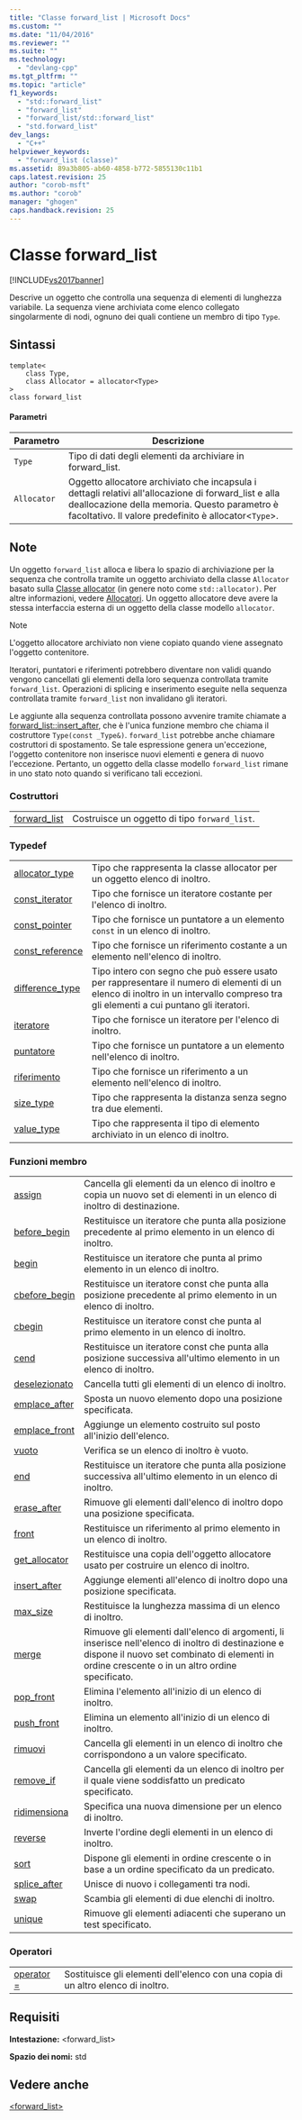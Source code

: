 ```yaml
---
title: "Classe forward_list | Microsoft Docs"
ms.custom: ""
ms.date: "11/04/2016"
ms.reviewer: ""
ms.suite: ""
ms.technology: 
  - "devlang-cpp"
ms.tgt_pltfrm: ""
ms.topic: "article"
f1_keywords: 
  - "std::forward_list"
  - "forward_list"
  - "forward_list/std::forward_list"
  - "std.forward_list"
dev_langs: 
  - "C++"
helpviewer_keywords: 
  - "forward_list (classe)"
ms.assetid: 89a3b805-ab60-4858-b772-5855130c11b1
caps.latest.revision: 25
author: "corob-msft"
ms.author: "corob"
manager: "ghogen"
caps.handback.revision: 25
---
```

# Classe forward_list
[!INCLUDE[vs2017banner](../assembler/inline/includes/vs2017banner.md)]

Descrive un oggetto che controlla una sequenza di elementi di lunghezza variabile.  La sequenza viene archiviata come elenco collegato singolarmente di nodi, ognuno dei quali contiene un membro di tipo `Type`.  
  
## Sintassi  
  
```  
template<  
    class Type,   
    class Allocator = allocator<Type>   
>  
class forward_list   
```  
  
#### Parametri  
  
|Parametro|Descrizione|  
|---------------|-----------------|  
|`Type`|Tipo di dati degli elementi da archiviare in forward\_list.|  
|`Allocator`|Oggetto allocatore archiviato che incapsula i dettagli relativi all'allocazione di forward\_list e alla deallocazione della memoria.  Questo parametro è facoltativo.  Il valore predefinito è allocator\<`Type`\>.|  
  
## Note  
 Un oggetto `forward_list` alloca e libera lo spazio di archiviazione per la sequenza che controlla tramite un oggetto archiviato della classe `Allocator` basato sulla [Classe allocator](../standard-library/allocator-class.md) \(in genere noto come `std::allocator)`.  Per altre informazioni, vedere [Allocatori](../standard-library/allocators.md).  Un oggetto allocatore deve avere la stessa interfaccia esterna di un oggetto della classe modello `allocator`.  
  
> [!NOTE]
>  L'oggetto allocatore archiviato non viene copiato quando viene assegnato l'oggetto contenitore.  
  
 Iteratori, puntatori e riferimenti potrebbero diventare non validi quando vengono cancellati gli elementi della loro sequenza controllata tramite `forward_list`.  Operazioni di splicing e inserimento eseguite nella sequenza controllata tramite `forward_list` non invalidano gli iteratori.  
  
 Le aggiunte alla sequenza controllata possono avvenire tramite chiamate a [forward\_list::insert\_after](../Topic/forward_list::insert_after.md), che è l'unica funzione membro che chiama il costruttore `Type(const _Type&)`.  `forward_list` potrebbe anche chiamare costruttori di spostamento.  Se tale espressione genera un'eccezione, l'oggetto contenitore non inserisce nuovi elementi e genera di nuovo l'eccezione.  Pertanto, un oggetto della classe modello `forward_list` rimane in uno stato noto quando si verificano tali eccezioni.  
  
### Costruttori  
  
|||  
|-|-|  
|[forward\_list](../Topic/forward_list::forward_list.md)|Costruisce un oggetto di tipo `forward_list`.|  
  
### Typedef  
  
|||  
|-|-|  
|[allocator\_type](../Topic/forward_list::allocator_type.md)|Tipo che rappresenta la classe allocator per un oggetto elenco di inoltro.|  
|[const\_iterator](../Topic/forward_list::const_iterator.md)|Tipo che fornisce un iteratore costante per l'elenco di inoltro.|  
|[const\_pointer](../Topic/forward_list::const_pointer.md)|Tipo che fornisce un puntatore a un elemento `const` in un elenco di inoltro.|  
|[const\_reference](../Topic/forward_list::const_reference.md)|Tipo che fornisce un riferimento costante a un elemento nell'elenco di inoltro.|  
|[difference\_type](../Topic/forward_list::difference_type.md)|Tipo intero con segno che può essere usato per rappresentare il numero di elementi di un elenco di inoltro in un intervallo compreso tra gli elementi a cui puntano gli iteratori.|  
|[iteratore](../Topic/forward_list::iterator.md)|Tipo che fornisce un iteratore per l'elenco di inoltro.|  
|[puntatore](../Topic/forward_list::pointer.md)|Tipo che fornisce un puntatore a un elemento nell'elenco di inoltro.|  
|[riferimento](../Topic/forward_list::reference.md)|Tipo che fornisce un riferimento a un elemento nell'elenco di inoltro.|  
|[size\_type](../Topic/forward_list::size_type.md)|Tipo che rappresenta la distanza senza segno tra due elementi.|  
|[value\_type](../Topic/forward_list::value_type.md)|Tipo che rappresenta il tipo di elemento archiviato in un elenco di inoltro.|  
  
### Funzioni membro  
  
|||  
|-|-|  
|[assign](../Topic/forward_list::assign.md)|Cancella gli elementi da un elenco di inoltro e copia un nuovo set di elementi in un elenco di inoltro di destinazione.|  
|[before\_begin](../Topic/forward_list::before_begin.md)|Restituisce un iteratore che punta alla posizione precedente al primo elemento in un elenco di inoltro.|  
|[begin](../Topic/forward_list::begin.md)|Restituisce un iteratore che punta al primo elemento in un elenco di inoltro.|  
|[cbefore\_begin](../Topic/forward_list::cbefore_begin.md)|Restituisce un iteratore const che punta alla posizione precedente al primo elemento in un elenco di inoltro.|  
|[cbegin](../Topic/forward_list::cbegin.md)|Restituisce un iteratore const che punta al primo elemento in un elenco di inoltro.|  
|[cend](../Topic/forward_list::cend.md)|Restituisce un iteratore const che punta alla posizione successiva all'ultimo elemento in un elenco di inoltro.|  
|[deselezionato](../Topic/forward_list::clear.md)|Cancella tutti gli elementi di un elenco di inoltro.|  
|[emplace\_after](../Topic/forward_list::emplace_after.md)|Sposta un nuovo elemento dopo una posizione specificata.|  
|[emplace\_front](../Topic/forward_list::emplace_front.md)|Aggiunge un elemento costruito sul posto all'inizio dell'elenco.|  
|[vuoto](../Topic/forward_list::empty.md)|Verifica se un elenco di inoltro è vuoto.|  
|[end](../Topic/forward_list::end.md)|Restituisce un iteratore che punta alla posizione successiva all'ultimo elemento in un elenco di inoltro.|  
|[erase\_after](../Topic/forward_list::erase_after.md)|Rimuove gli elementi dall'elenco di inoltro dopo una posizione specificata.|  
|[front](../Topic/forward_list::front.md)|Restituisce un riferimento al primo elemento in un elenco di inoltro.|  
|[get\_allocator](../Topic/forward_list::get_allocator.md)|Restituisce una copia dell'oggetto allocatore usato per costruire un elenco di inoltro.|  
|[insert\_after](../Topic/forward_list::insert_after.md)|Aggiunge elementi all'elenco di inoltro dopo una posizione specificata.|  
|[max\_size](../Topic/forward_list::max_size.md)|Restituisce la lunghezza massima di un elenco di inoltro.|  
|[merge](../Topic/forward_list::merge.md)|Rimuove gli elementi dall'elenco di argomenti, li inserisce nell'elenco di inoltro di destinazione e dispone il nuovo set combinato di elementi in ordine crescente o in un altro ordine specificato.|  
|[pop\_front](../Topic/forward_list::pop_front.md)|Elimina l'elemento all'inizio di un elenco di inoltro.|  
|[push\_front](../Topic/forward_list::push_front.md)|Elimina un elemento all'inizio di un elenco di inoltro.|  
|[rimuovi](../Topic/forward_list::remove.md)|Cancella gli elementi in un elenco di inoltro che corrispondono a un valore specificato.|  
|[remove\_if](../Topic/forward_list::remove_if.md)|Cancella gli elementi da un elenco di inoltro per il quale viene soddisfatto un predicato specificato.|  
|[ridimensiona](../Topic/forward_list::resize.md)|Specifica una nuova dimensione per un elenco di inoltro.|  
|[reverse](../Topic/forward_list::reverse.md)|Inverte l'ordine degli elementi in un elenco di inoltro.|  
|[sort](../Topic/forward_list::sort.md)|Dispone gli elementi in ordine crescente o in base a un ordine specificato da un predicato.|  
|[splice\_after](../Topic/forward_list::splice_after.md)|Unisce di nuovo i collegamenti tra nodi.|  
|[swap](../Topic/forward_list::swap.md)|Scambia gli elementi di due elenchi di inoltro.|  
|[unique](../Topic/forward_list::unique.md)|Rimuove gli elementi adiacenti che superano un test specificato.|  
  
### Operatori  
  
|||  
|-|-|  
|[operator \=](../Topic/forward_list::operator=.md)|Sostituisce gli elementi dell'elenco con una copia di un altro elenco di inoltro.|  
  
## Requisiti  
 **Intestazione:** \<forward\_list\>  
  
 **Spazio dei nomi:** std  
  
## Vedere anche  
 [\<forward\_list\>](../standard-library/forward-list.md)